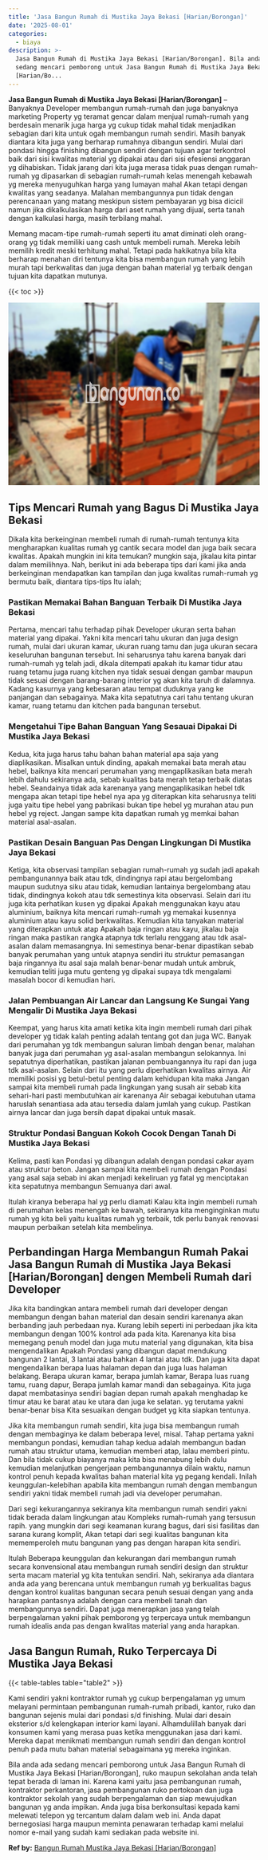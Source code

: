 ```yaml
---
title: 'Jasa Bangun Rumah di Mustika Jaya Bekasi [Harian/Borongan]'
date: '2025-08-01'
categories:
  - biaya
description: >-
  Jasa Bangun Rumah di Mustika Jaya Bekasi [Harian/Borongan]. Bila anda ada
  sedang mencari pemborong untuk Jasa Bangun Rumah di Mustika Jaya Bekasi
  [Harian/Bo...
---
```


**Jasa Bangun Rumah di Mustika Jaya Bekasi \[Harian/Borongan\]** – Banyaknya Developer membangun rumah-rumah dan juga banyaknya marketing Property yg teramat gencar dalam menjual rumah-rumah yang berdesain menarik juga harga yg cukup tidak mahal tidak menjadikan sebagian dari kita untuk ogah membangun rumah sendiri. Masih banyak diantara kita juga yang berharap rumahnya dibangun sendiri. Mulai dari pondasi hingga finishing dibangun sendiri dengan tujuan agar terkontrol baik dari sisi kwalitas material yg dipakai atau dari sisi efesiensi anggaran yg dihabiskan. Tidak jarang dari kita juga merasa tidak puas dengan rumah-rumah yg dipasarkan di sebagian rumah-rumah kelas menengah kebawah yg mereka menyuguhkan harga yang lumayan mahal Akan tetapi dengan kwalitas yang seadanya. Malahan membangunnya pun tidak dengan perencanaan yang matang meskipun sistem pembayaran yg bisa dicicil namun jika dikalkulasikan harga dari aset rumah yang dijual, serta tanah dengan kalkulasi harga, masih terbilang mahal.

Memang macam-tipe rumah-rumah seperti itu amat diminati oleh orang-orang yg tidak memiliki uang cash untuk membeli rumah. Mereka lebih memilih kredit meski terhitung mahal. Tetapi pada hakikatnya bila kita berharap menahan diri tentunya kita bisa membangun rumah yang lebih murah tapi berkwalitas dan juga dengan bahan material yg terbaik dengan tujuan kita dapatkan mutunya.

{{< toc >}}

![Jasa Bangun Rumah di Mustika Jaya Bekasi [Harian/Borongan]](/images/borong-bangunan-17.png)

## Tips Mencari Rumah yang Bagus Di Mustika Jaya Bekasi

Dikala kita berkeinginan membeli rumah di rumah-rumah tentunya kita mengharapkan kualitas rumah yg cantik secara model dan juga baik secara kwalitas. Apakah mungkin ini kita temukan? mungkin saja, jikalau kita pintar dalam memilihnya. Nah, berikut ini ada beberapa tips dari kami jika anda berkeinginan mendapatkan kan tampilan dan juga kwalitas rumah-rumah yg bermutu baik, diantara tips-tips Itu ialah;

### Pastikan Memakai Bahan Banguan Terbaik Di Mustika Jaya Bekasi

Pertama, mencari tahu terhadap pihak Developer ukuran serta bahan material yang dipakai. Yakni kita mencari tahu ukuran dan juga design rumah, mulai dari ukuran kamar, ukuran ruang tamu dan juga ukuran secara keseluruhan bangunan tersebut. Ini seharusnya tahu karena banyak dari rumah-rumah yg telah jadi, dikala ditempati apakah itu kamar tidur atau ruang tetamu juga ruang kitchen nya tidak sesuai dengan gambar maupun tidak sesuai dengan barang-barang interior yg akan kita taruh di dalamnya. Kadang kasurnya yang kebesaran atau tempat duduknya yang ke panjangan dan sebagainya. Maka kita sepatutnya cari tahu tentang ukuran kamar, ruang tetamu dan kitchen pada bangunan tersebut.

### Mengetahui Tipe Bahan Banguan Yang Sesauai Dipakai Di Mustika Jaya Bekasi

Kedua, kita juga harus tahu bahan bahan material apa saja yang diaplikasikan. Misalkan untuk dinding, apakah memakai bata merah atau hebel, baiknya kita mencari perumahan yang mengaplikasikan bata merah lebih dahulu sekiranya ada, sebab kualitas bata merah tetap terbaik diatas hebel. Seandainya tidak ada karenanya yang mengaplikasikan hebel tdk mengapa akan tetapi tipe hebel nya apa yg diterapkan kita seharusnya teliti juga yaitu tipe hebel yang pabrikasi bukan tipe hebel yg murahan atau pun hebel yg reject. Jangan sampe kita dapatkan rumah yg memkai bahan material asal-asalan.

### Pastikan Desain Banguan Pas Dengan Lingkungan Di Mustika Jaya Bekasi

Ketiga, kita observasi tampilan sebagian rumah-rumah yg sudah jadi apakah pembangunannya baik atau tdk, dindingnya rapi atau bergelombang maupun sudutnya siku atau tidak, kemudian lantainya bergelombang atau tidak, dindingnya kokoh atau tdk semestinya kita observasi. Selain dari itu juga kita perhatikan kusen yg dipakai Apakah menggunakan kayu atau aluminium, baiknya kita mencari rumah-rumah yg memakai kusennya aluminium atau kayu solid berkwalitas. Kemudian kita tanyakan material yang diterapkan untuk atap Apakah baja ringan atau kayu, jikalau baja ringan maka pastikan rangka atapnya tdk terlalu renggang atau tdk asal-asalan dalam memasangnya. Ini semestinya benar-benar dipastikan sebab banyak perumahan yang untuk atapnya sendiri itu struktur pemasangan baja ringannya itu asal saja malah benar-benar mudah untuk ambruk, kemudian teliti juga mutu genteng yg dipakai supaya tdk mengalami masalah bocor di kemudian hari.

### Jalan Pembuangan Air Lancar dan Langsung Ke Sungai Yang Mengalir Di Mustika Jaya Bekasi

Keempat, yang harus kita amati ketika kita ingin membeli rumah dari pihak developer yg tidak kalah penting adalah tentang got dan juga WC. Banyak dari perumahan yg tdk membangun saluran limbah dengan benar, malahan banyak juga dari perumahan yg asal-asalan membangun selokannya. Ini sepatutnya diperhatikan, pastikan jalanan pembuangannya itu rapi dan juga tdk asal-asalan. Selain dari itu yang perlu diperhatikan kwalitas airnya. Air memiliki posisi yg betul-betul penting dalam kehidupan kita maka Jangan sampai kita membeli rumah pada lingkungan yang susah air sebab kita sehari-hari pasti membutuhkan air karenanya Air sebagai kebutuhan utama haruslah senantiasa ada atau tersedia dalam jumlah yang cukup. Pastikan airnya lancar dan juga bersih dapat dipakai untuk masak.

### Struktur Pondasi Banguan Kokoh Cocok Dengan Tanah Di Mustika Jaya Bekasi

Kelima, pasti kan Pondasi yg dibangun adalah dengan pondasi cakar ayam atau struktur beton. Jangan sampai kita membeli rumah dengan Pondasi yang asal saja sebab ini akan menjadi kekeliruan yg fatal yg menciptakan kita sepatutnya membangun Semuanya dari awal.

Itulah kiranya beberapa hal yg perlu diamati Kalau kita ingin membeli rumah di perumahan kelas menengah ke bawah, sekiranya kita menginginkan mutu rumah yg kita beli yaitu kualitas rumah yg terbaik, tdk perlu banyak renovasi maupun perbaikan setelah kita membelinya.

## Perbandingan Harga Membangun Rumah Pakai Jasa Bangun Rumah di Mustika Jaya Bekasi \[Harian/Borongan\] dengen Membeli Rumah dari Developer

Jika kita bandingkan antara membeli rumah dari developer dengan membangun dengan bahan material dan desain sendiri karenanya akan berbanding jauh perbedaan nya. Kurang lebih seperti ini perbedaan jika kita membangun dengan 100% kontrol ada pada kita. Karenanya kita bisa memegang penuh model dan juga mutu material yang digunakan, kita bisa mengendalikan Apakah Pondasi yang dibangun dapat mendukung bangunan 2 lantai, 3 lantai atau bahkan 4 lantai atau tdk. Dan juga kita dapat mengendalikan berapa luas halaman depan dan juga luas halaman belakang. Berapa ukuran kamar, berapa jumlah kamar, Berapa luas ruang tamu, ruang dapur, Berapa jumlah kamar mandi dan sebagainya. Kita juga dapat membatasinya sendiri bagian depan rumah apakah menghadap ke timur atau ke barat atau ke utara dan juga ke selatan. yg terutama yakni benar-benar bisa Kita sesuaikan dengan budget yg kita siapkan tentunya.

Jika kita membangun rumah sendiri, kita juga bisa membangun rumah dengan membaginya ke dalam beberapa level, misal. Tahap pertama yakni membangun pondasi, kemudian tahap kedua adalah membangun badan rumah atau struktur utama, kemudian memberi atap, lalau memberi pintu. Dan bila tidak cukup biayanya maka kita bisa menabung lebih dulu kemudian melanjutkan pengerjaan pembangunannya dilain waktu, namun kontrol penuh kepada kwalitas bahan material kita yg pegang kendali. Inilah keunggulan-kelebihan apabila kita membangun rumah dengan membangun sendiri yakni tidak membeli rumah jadi via developer perumahan.

Dari segi kekurangannya sekiranya kita membangun rumah sendiri yakni tidak berada dalam lingkungan atau Kompleks rumah-rumah yang tersusun rapih. yang mungkin dari segi keamanan kurang bagus, dari sisi fasilitas dan sarana kurang komplit, Akan tetapi dari segi kualitas bangunan kita mememperoleh mutu bangunan yang pas dengan harapan kita sendiri.

Itulah Beberapa keunggulan dan kekurangan dari membangun rumah secara konvensional atau membangun rumah sendiri design dan struktur serta macam material yg kita tentukan sendiri. Nah, sekiranya ada diantara anda ada yang berencana untuk membangun rumah yg berkualitas bagus dengan kontrol kualitas bangunan secara penuh sesuai dengan yang anda harapkan pantasnya adalah dengan cara membeli tanah dan membangunnya sendiri. Dapat juga menerapkan jasa yang telah berpengalaman yakni pihak pemborong yg terpercaya untuk membangun rumah idealis anda pas dengan kwalitas material yang anda harapkan.

## Jasa Bangun Rumah, Ruko Terpercaya Di Mustika Jaya Bekasi

{{< table-tables table="table2" >}}

Kami sendiri yakni kontraktor rumah yg cukup berpengalaman yg umum melayani permintaan pembangunan rumah-rumah pribadi, kantor, ruko dan bangunan sejenis mulai dari pondasi s/d finishing. Mulai dari desain eksterior s/d kelengkapan interior kami layani. Alhamdulillah banyak dari konsumen kami yang merasa puas ketika menggunakan jasa dari kami. Mereka dapat menikmati membangun rumah sendiri dan dengan kontrol penuh pada mutu bahan material sebagaimana yg mereka inginkan.

Bila anda ada sedang mencari pemborong untuk Jasa Bangun Rumah di Mustika Jaya Bekasi \[Harian/Borongan\], ruko maupun sekolahan anda telah tepat berada di laman ini. Karena kami yaitu jasa pembangunan rumah, kontraktor perkantoran, jasa pembangunan ruko pertokoan dan juga kontraktor sekolah yang sudah berpengalaman dan siap mewujudkan bangunan yg anda impikan. Anda juga bisa berkonsultasi kepada kami melewati telepon yg tercantum dalam dalam web ini. Anda dapat bernegosiasi harga maupun meminta penawaran terhadap kami melalui nomor e-mail yang sudah kami sediakan pada website ini.

**Ref by:** [Bangun Rumah Mustika Jaya Bekasi [Harian/Borongan]](https://id.wikipedia.org/wiki/Bangun)
